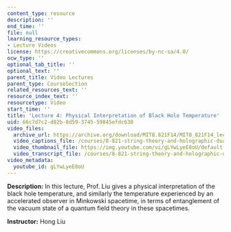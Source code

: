 ```yaml
---
content_type: resource
description: ''
end_time: ''
file: null
learning_resource_types:
- Lecture Videos
license: https://creativecommons.org/licenses/by-nc-sa/4.0/
ocw_type: ''
optional_tab_title: ''
optional_text: ''
parent_title: Video Lectures
parent_type: CourseSection
related_resources_text: ''
resource_index_text: ''
resourcetype: Video
start_time: ''
title: 'Lecture 4: Physical Interpretation of Black Hole Temperature'
uid: 66c7d7c2-d82b-8d59-3745-59845efdc630
video_files:
  archive_url: https://archive.org/download/MIT8.821F14/MIT8_821F14_lec04_300k.mp4
  video_captions_file: /courses/8-821-string-theory-and-holographic-duality-fall-2014/167d7b03c0bc5a56b3a8089280b0703d_gLYwLyeE8oU.vtt
  video_thumbnail_file: https://img.youtube.com/vi/gLYwLyeE8oU/default.jpg
  video_transcript_file: /courses/8-821-string-theory-and-holographic-duality-fall-2014/837a3a7fae929a5bfac2b483e6eb7a34_gLYwLyeE8oU.pdf
video_metadata:
  youtube_id: gLYwLyeE8oU
---
```


**Description:** In this lecture, Prof. Liu gives a physical interpretation of the black hole temperature, and similarly the temperature experienced by an accelerated observer in Minkowski spacetime, in terms of entanglement of the vacuum state of a quantum field theory in these spacetimes.

**Instructor:** Hong Liu

